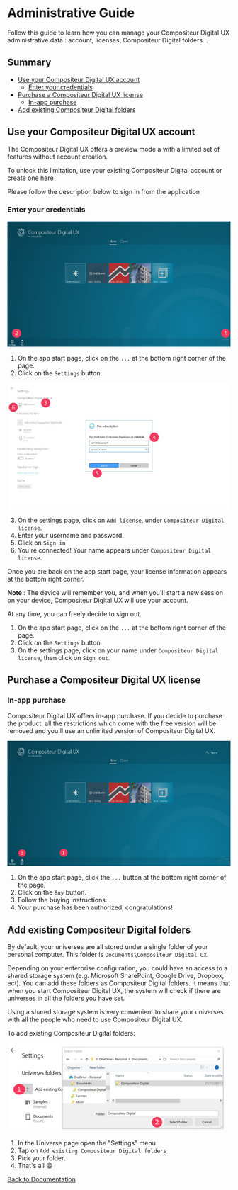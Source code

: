 # Administrative Guide

Follow this guide to learn how you can manage your Compositeur Digital UX administrative data : account, licenses, Compositeur Digital folders...

## Summary

* [Use your Compositeur Digital UX account](#use-your-compositeur-digital-ux-account)
  * [Enter your credentials](#enter-your-credentials)
* [Purchase a Compositeur Digital UX license](#purchase-a-compositeur-digital-ux-license)
  * [In-app purchase](#in-app-purchase)
* [Add existing Compositeur Digital folders](#add-existing-compositeur-digital-folders)

## Use your Compositeur Digital UX account

The Compositeur Digital UX offers a preview mode a with a limited set of features without account creation. 

To unlock this limitation, use your existing Compositeur Digital account or create one [here](http://www.compositeurdigital.com/Account/Register)

Please follow the description below to sign in from the application 

### Enter your credentials

![1. Sign in part 1](../img/administrative_signin1.JPG)

1. On the app start page, click on the `...` at the bottom right corner of the page.
2. Click on the `Settings` button.

![1. Sign in part 2](../img/administrative_signin2.JPG)

3. On the settings page, click on `Add license`, under `Compositeur Digital license`.
4. Enter your username and password.
5. Click on `Sign in`
6. You're connected! Your name appears under `Compositeur Digital license`. 

Once you are back on the app start page, your license information appears at the bottom right corner. 

**Note** : The device will remember you, and when you'll start a new session on your device, Compositeur Digital UX will use your account.

At any time, you can freely decide to sign out.

1. On the app start page, click on the `...` at the bottom right corner of the page.
1. Click on the `Settings` button.
1. On the settings page, click on your name under `Compositeur Digital license`, then click on `Sign out`.

## Purchase a Compositeur Digital UX license

### In-app purchase

Compositeur Digital UX offers in-app purchase. If you decide to purchase the product, all the restrictions which come with the free version will be removed and you'll use an unlimited version of Compositeur Digital UX. 

![1. Buy license](../img/administrative_buy.JPG)

1. On the app start page, click the `...` button at the bottom right corner of the page.
1. Click on the `Buy` button.
1. Follow the buying instructions.
1. Your purchase has been authorized, congratulations!

## Add existing Compositeur Digital folders

By default, your universes are all stored under a single folder of your personal computer. This folder is `Documents\Compositeur Digital UX`.

Depending on your enterprise configuration, you could have an access to a shared storage system (e.g. Microsoft SharePoint, Google Drive, Dropbox, ect). You can add these folders as Compositeur Digital folders. It means that when you start Compositeur Digital UX, the system will check if there are universes in all the folders you have set.

Using a shared storage system is very convenient to share your universes with all the people who need to use Compositeur Digital UX.

To add existing Compositeur Digital folders:

![Add existing Compositeur Digital folders](../img/administrative_add_cd_folders.JPG)

1. In the Universe page open the "Settings" menu.
1. Tap on `Add existing Compositeur Digital folders`
1. Pick your folder.
1. That's all &#x1F604;

[Back to Documentation](../index.md)

